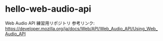 # hello-web-audio-api
Web Audio API 練習用リポジトリ
参考リンク: https://developer.mozilla.org/ja/docs/Web/API/Web_Audio_API/Using_Web_Audio_API
